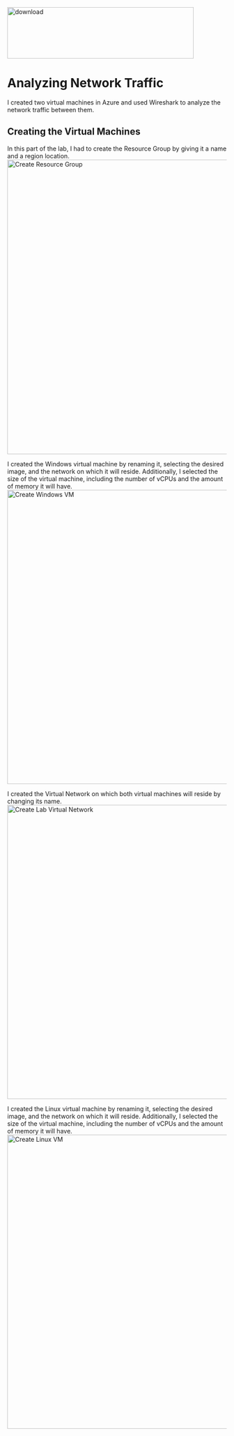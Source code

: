 <img width="428" height="118" alt="download" src="https://github.com/user-attachments/assets/c81e6449-1a09-4890-badc-193a67e50956" />

# Analyzing Network Traffic
I created two virtual machines in Azure and used Wireshark to analyze the network traffic between them.

## Creating the Virtual Machines
In this part of the lab, I had to create the Resource Group by giving it a name and a region location.
<img width="1281" height="676" alt="Create Resource Group" src="https://github.com/user-attachments/assets/36b00504-33a0-4348-99b1-7a15e8451b55" />

I created the Windows virtual machine by renaming it, selecting the desired image, and the network on which it will reside. Additionally, I selected the size of the virtual machine, including the number of vCPUs and the amount of memory it will have.
<img width="1280" height="675" alt="Create Windows VM" src="https://github.com/user-attachments/assets/fe7924c1-3e49-41f8-bb03-8f0309772e22" />

I created the Virtual Network on which both virtual machines will reside by changing its name.
<img width="1280" height="675" alt="Create Lab Virtual Network" src="https://github.com/user-attachments/assets/106771cc-9c47-4d9a-bee2-29b0363c96cf" />

I created the Linux virtual machine by renaming it, selecting the desired image, and the network on which it will reside. Additionally, I selected the size of the virtual machine, including the number of vCPUs and the amount of memory it will have.
<img width="1281" height="675" alt="Create Linux VM" src="https://github.com/user-attachments/assets/ab8c5fc0-d1d7-43ef-8888-a86fd34a69c2" />
